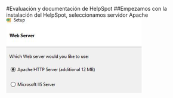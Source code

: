 #Evaluación y documentación de HelpSpot
##Empezamos con la instalación del HelpSpot, seleccionamos servidor Apache
![imagen](Helpspot/Captura.JPG)
